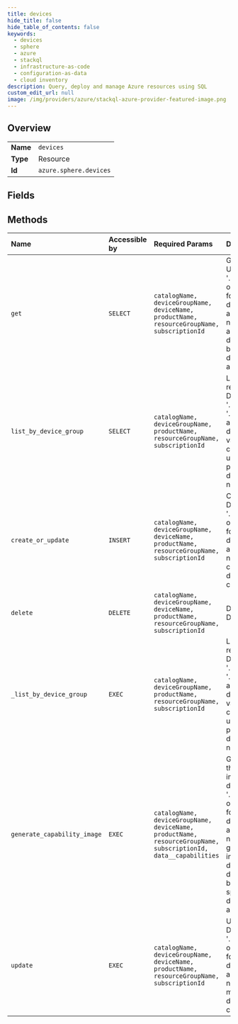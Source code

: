 ```yaml
---
title: devices
hide_title: false
hide_table_of_contents: false
keywords:
  - devices
  - sphere
  - azure    
  - stackql
  - infrastructure-as-code
  - configuration-as-data
  - cloud inventory
description: Query, deploy and manage Azure resources using SQL
custom_edit_url: null
image: /img/providers/azure/stackql-azure-provider-featured-image.png
---
```

  
    

## Overview
<table><tbody>
<tr><td><b>Name</b></td><td><code>devices</code></td></tr>
<tr><td><b>Type</b></td><td>Resource</td></tr>
<tr><td><b>Id</b></td><td><code>azure.sphere.devices</code></td></tr>
</tbody></table>

## Fields
## Methods
| Name | Accessible by | Required Params | Description |
|:-----|:--------------|:----------------|:------------|
| `get` | `SELECT` | `catalogName, deviceGroupName, deviceName, productName, resourceGroupName, subscriptionId` | Get a Device. Use '.unassigned' or '.default' for the device group and product names when a device does not belong to a device group and product. |
| `list_by_device_group` | `SELECT` | `catalogName, deviceGroupName, productName, resourceGroupName, subscriptionId` | List Device resources by DeviceGroup. '.default' and '.unassigned' are system defined values and cannot be used for product or device group name. |
| `create_or_update` | `INSERT` | `catalogName, deviceGroupName, deviceName, productName, resourceGroupName, subscriptionId` | Create a Device. Use '.unassigned' or '.default' for the device group and product names to claim a device to the catalog only. |
| `delete` | `DELETE` | `catalogName, deviceGroupName, deviceName, productName, resourceGroupName, subscriptionId` | Delete a Device |
| `_list_by_device_group` | `EXEC` | `catalogName, deviceGroupName, productName, resourceGroupName, subscriptionId` | List Device resources by DeviceGroup. '.default' and '.unassigned' are system defined values and cannot be used for product or device group name. |
| `generate_capability_image` | `EXEC` | `catalogName, deviceGroupName, deviceName, productName, resourceGroupName, subscriptionId, data__capabilities` | Generates the capability image for the device. Use '.unassigned' or '.default' for the device group and product names to generate the image for a device that does not belong to a specific device group and product. |
| `update` | `EXEC` | `catalogName, deviceGroupName, deviceName, productName, resourceGroupName, subscriptionId` | Update a Device. Use '.unassigned' or '.default' for the device group and product names to move a device to the catalog level. |
